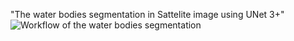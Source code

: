"The water bodies segmentation in Sattelite image using UNet 3+" 
![Workflow of the water bodies segmentation](method_details.png)
